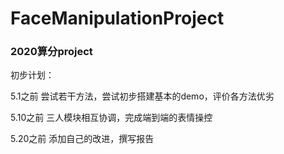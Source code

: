 # FaceManipulationProject
### 2020算分project

初步计划：

5.1之前   尝试若干方法，尝试初步搭建基本的demo，评价各方法优劣 

5.10之前  三人模块相互协调，完成端到端的表情操控 

5.20之前  添加自己的改进，撰写报告 

